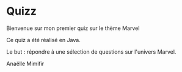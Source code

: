 # Quizz
 Bienvenue sur mon premier quiz sur le thème Marvel
 
 Ce quiz a été réalisé en Java. 
 
 Le but : répondre à une sélection de questions sur l'univers Marvel.
 
Anaëlle Mimifir

